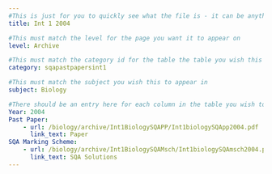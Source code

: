 ```yaml
---
#This is just for you to quickly see what the file is - it can be anything you want
title: Int 1 2004

#This must match the level for the page you want it to appear on
level: Archive

#This must match the category id for the table the table you wish this to appear in
category: sqapastpapersint1

#This must match the subject you wish this to appear in
subject: Biology

#There should be an entry here for each column in the table you wish to populate:
Year: 2004
Past Paper:
    - url: /biology/archive/Int1BiologySQAPP/Int1biologySQApp2004.pdf
      link_text: Paper
SQA Marking Scheme:
    - url: /biology/archive/Int1BiologySQAMsch/Int1biologySQAmsch2004.pdf
      link_text: SQA Solutions
---
```


